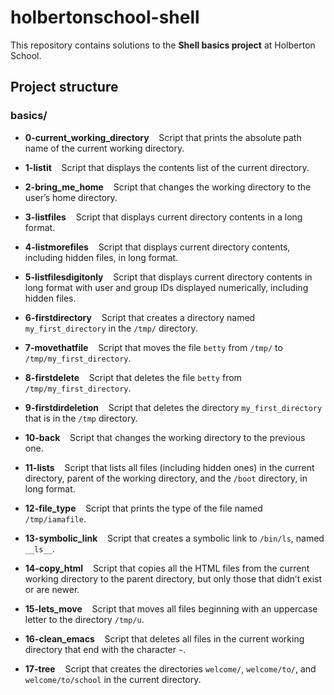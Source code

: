 # holbertonschool-shell

This repository contains solutions to the **Shell basics project** at Holberton School.

## Project structure

### basics/

- **0-current_working_directory**  
  Script that prints the absolute path name of the current working directory.

- **1-listit**  
  Script that displays the contents list of the current directory.

- **2-bring_me_home**  
  Script that changes the working directory to the user’s home directory.

- **3-listfiles**  
  Script that displays current directory contents in a long format.

- **4-listmorefiles**  
  Script that displays current directory contents, including hidden files, in long format.

- **5-listfilesdigitonly**  
  Script that displays current directory contents in long format with user and group IDs displayed numerically, including hidden files.

- **6-firstdirectory**  
  Script that creates a directory named `my_first_directory` in the `/tmp/` directory.

- **7-movethatfile**  
  Script that moves the file `betty` from `/tmp/` to `/tmp/my_first_directory`.

- **8-firstdelete**  
  Script that deletes the file `betty` from `/tmp/my_first_directory`.

- **9-firstdirdeletion**  
  Script that deletes the directory `my_first_directory` that is in the `/tmp` directory.

- **10-back**  
  Script that changes the working directory to the previous one.

- **11-lists**  
  Script that lists all files (including hidden ones) in the current directory, parent of the working directory, and the `/boot` directory, in long format.

- **12-file_type**  
  Script that prints the type of the file named `/tmp/iamafile`.

- **13-symbolic_link**  
  Script that creates a symbolic link to `/bin/ls`, named `__ls__`.

- **14-copy_html**  
  Script that copies all the HTML files from the current working directory to the parent directory, but only those that didn’t exist or are newer.

- **15-lets_move**  
  Script that moves all files beginning with an uppercase letter to the directory `/tmp/u`.

- **16-clean_emacs**  
  Script that deletes all files in the current working directory that end with the character `~`.

- **17-tree**  
  Script that creates the directories `welcome/`, `welcome/to/`, and `welcome/to/school` in the current directory. 
